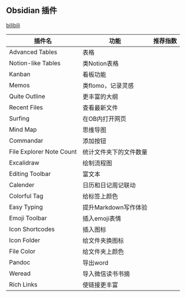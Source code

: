## Obsidian 插件

[bilibili](https://www.bilibili.com/video/BV1cs4y1H77h)

| 插件名                      | 功能             | 推荐指数 |
| ------------------------ | -------------- | ---- |
| Advanced Tables          | 表格             |      |
| Notion-like Tables       | 类Notion表格      |      |
| Kanban                   | 看板功能           |      |
| Memos                    | 类flomo，记录灵感    |      |
| Quite Outline            | 更丰富的大纲         |      |
| Recent Files             | 查看最新文件         |      |
| Surfing                  | 在OB内打开网页       |      |
| Mind Map                 | 思维导图           |      |
| Commandar                | 添加按钮           |      |
| File Explorer Note Count | 统计文件夹下的文件数量    |      |
| Excalidraw               | 绘制流程图          |      |
| Editing Toolbar          | 富文本            |      |
| Calender                 | 日历和日记周记联动      |      |
| Colorful Tag             | 给标签上颜色         |      |
| Easy Typing              | 提升Markdown写作体验 |      |
| Emoji Toolbar            | 插入emoji表情      |      |
| Icon Shortcodes          | 插入图标           |      |
| Icon Folder              | 给文件夹换图标        |      |
| File Color               | 给文件夹上颜色        |      |
| Pandoc                   | 导出word         |      |
| Weread                   | 导入微信读书书摘       |      |
| Rich Links               | 使链接更丰富         |      |
